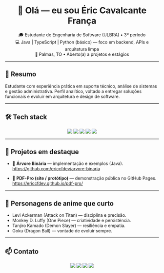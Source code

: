 <h1 align="center">👋 Olá — eu sou Éric Cavalcante França</h1>
<p align="center">
  🎓 Estudante de Engenharia de Software (ULBRA) • 3º período<br/>
  💻 Java | TypeScript | Python (básico) — foco em backend, APIs e arquitetura limpa<br/>
  📍 Palmas, TO • Aberto(a) a projetos e estágios
</p>

---

## 🔎 Resumo
Estudante com experiência prática em suporte técnico, análise de sistemas e gestão administrativa. Perfil analítico, voltado a entregar soluções funcionais e evoluir em arquitetura e design de software.

---

## 🛠️ Tech stack
<p align="center">
  <img src="https://img.shields.io/badge/Java-ED8B00?style=for-the-badge&logo=openjdk&logoColor=white"/>
  <img src="https://img.shields.io/badge/TypeScript-3178C6?style=for-the-badge&logo=typescript&logoColor=white"/>
  <img src="https://img.shields.io/badge/Python-3776AB?style=for-the-badge&logo=python&logoColor=white"/>
  <img src="https://img.shields.io/badge/Git-F05032?style=for-the-badge&logo=git&logoColor=white"/>
  <img src="https://img.shields.io/badge/SQL-0A66C2?style=for-the-badge&logo=mysql&logoColor=white"/>
</p>

---

## 🚀 Projetos em destaque
- 🔸 **Árvore Binária** — implementação e exemplos (Java).  
  https://github.com/ericcfdev/arvore-binaria

- 🔸 **PDF-Pro (site / protótipo)** — demonstração pública no GitHub Pages.  
  https://ericcfdev.github.io/pdf-pro/

---

## 🎌 Personagens de anime que curto
- Levi Ackerman (Attack on Titan) — disciplina e precisão.  
- Monkey D. Luffy (One Piece) — criatividade e persistência.  
- Tanjiro Kamado (Demon Slayer) — resiliência e empatia.  
- Goku (Dragon Ball) — vontade de evoluir sempre.

---

## 📫 Contato
<p align="center">
  <a href="https://github.com/ericcfdev"><img src="https://img.shields.io/badge/GitHub-ericcfdev-181717?style=for-the-badge&logo=github&logoColor=white"/></a>
  <a href="https://www.linkedin.com/in/eric-cf/"><img src="https://img.shields.io/badge/LinkedIn-eric--cf-0077B5?style=for-the-badge&logo=linkedin&logoColor=white"/></a>
  <a href="https://www.instagram.com/eric_cf"><img src="https://img.shields.io/badge/Instagram-@eric_cf-E4405F?style=for-the-badge&logo=instagram&logoColor=white"/></a>
  <a href="mailto:ericcavalcantefranca@gmail.com"><img src="https://img.shields.io/badge/Email-ericcavalcantefranca@gmail.com-DB4437?style=for-the-badge&logo=gmail&logoColor=white"/></a>
</p>
